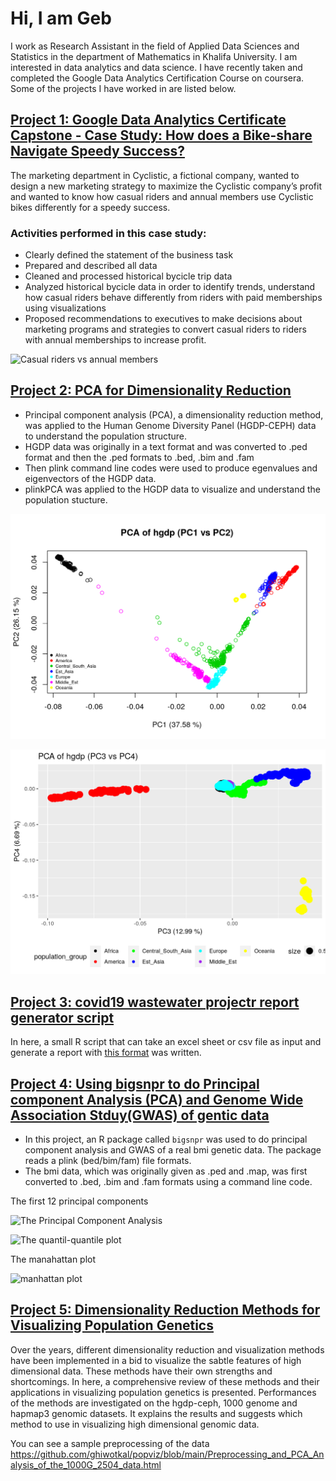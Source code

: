 # Hi, I am Geb

I work as Research Assistant in the field of Applied Data Sciences and Statistics in the department of Mathematics in Khalifa University. I am interested in data analytics and data science. I have recently taken and completed the Google Data Analytics Certification Course on coursera. Some of the projects I have worked in are listed below.

## [Project 1: Google Data Analytics Certificate Capstone - Case Study: How does a Bike-share Navigate Speedy Success?](https://github.com/ghiwotkal/Capstone_project/blob/main/Case%20study%20Cyclistic%20Bike-share%20Analysis.ipynb)
The marketing department in Cyclistic, a fictional company, wanted to design a new marketing strategy to maximize the Cyclistic company’s profit and wanted to know how casual riders and annual members use Cyclistic bikes differently for a speedy success.
### Activities performed in this case study:
* Clearly defined the statement of the business task
* Prepared and described all data 
* Cleaned and processed historical bycicle trip data 
* Analyzed historical bycicle data in order to identify trends, understand how casual riders behave differently from riders with paid memberships using visualizations
* Proposed recommendations to  executives to make decisions about marketing programs and strategies to convert casual riders to riders with annual memberships to increase profit.

![Casual riders vs annual members](https://github.com/ghiwotkal/Capstone_project/blob/main/capstone.png)



## [Project 2: PCA for Dimensionality Reduction](https://github.com/ghiwotkal/plinkPCA/blob/main/R%20Notebook.pdf)
* Principal component analysis (PCA), a dimensionality reduction method, was applied to the Human Genome Diversity Panel (HGDP-CEPH) data to understand the population structure. 
* HGDP data was originally  in a text format and was converted to .ped format and then the .ped formats to .bed, .bim and .fam
* Then plink command line codes were used to produce egenvalues and eigenvectors of the HGDP data.
* plinkPCA was applied to the HGDP data to visualize and understand the population stucture.


![PC1 vs PC2 of the HGDP data](https://github.com/ghiwotkal/plinkPCA/blob/main/PCA%20of%20HGDP%20(PC1%20vs%20PC2).png)


![PC3 vs PC4 of the HGDP data](https://github.com/ghiwotkal/plinkPCA/blob/main/PC3%20vs%20PC4%20of%20HGDP.png)

## [Project 3: covid19 wastewater projectr report generator script](https://github.com/ghiwotkal/covid19_wastewater/blob/main/wastewater_covid19_detection_report.Rmd) 
In here, a small R script that can take an excel sheet or csv file as input and generate a report with  [this format](https://github.com/ghiwotkal/covid19_wastewater/blob/main/wastewater_covid19_detection_report.pdf) was written.

## [Project 4: Using bigsnpr to do  Principal component Analysis (PCA) and Genome Wide Association Stduy(GWAS) of gentic data](https://github.com/ghiwotkal/bigsnprPCA)
* In this project, an R package called `bigsnpr` was used to do principal component analysis and GWAS of a real bmi genetic data. The package reads a plink (bed/bim/fam) file formats.
* The bmi data, which was originally given as .ped and .map, was first converted to .bed, .bim and .fam formats using a command line code.

The first 12 principal components

![The Principal Component Analysis](https://github.com/ghiwotkal/bigsnprPCA/blob/main/PCAs.PNG)


![The quantil-quantile plot](https://github.com/ghiwotkal/bigsnprPCA/blob/main/gwas.PNG)

The manahattan plot

![manhattan plot](https://github.com/ghiwotkal/bigsnprPCA/blob/main/manhattan%20plot.PNG)


## [Project 5: Dimensionality Reduction Methods for Visualizing Population Genetics](https://github.com/ghiwotkal/popviz/blob/main/Dimensionality_Reduction_Methods.pdf)

Over the years, different dimensionality reduction and visualization methods have been implemented in a bid to
visualize the sabtle features of high dimensional data. These methods have their own strengths and shortcomings. In here, a comprehensive review of these methods and their applications in visualizing population
genetics is presented. Performances of the methods are investigated on the hgdp-ceph, 1000 genome and
hapmap3 genomic datasets. It explains the results and suggests which method to use in visualizing
high dimensional genomic data.

You can see a sample preprocessing of the data
https://github.com/ghiwotkal/popviz/blob/main/Preprocessing_and_PCA_Analysis_of_the_1000G_2504_data.html
